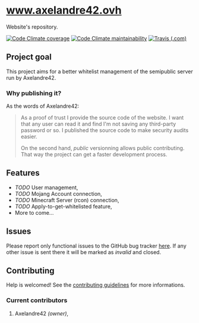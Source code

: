 # www.axelandre42.ovh

Website's repository.

[![Code Climate coverage](https://img.shields.io/codeclimate/coverage/Axelandre42/website?style=flat-square)](https://codeclimate.com/github/Axelandre42/website)
[![Code Climate maintainability](https://img.shields.io/codeclimate/maintainability/Axelandre42/website?style=flat-square)](https://codeclimate.com/github/Axelandre42/website)
[![Travis (.com)](https://img.shields.io/travis/com/Axelandre42/website?style=flat-square)](https://travis-ci.com/Axelandre42/website)

## Project goal

This project aims for a better whitelist management of the semipublic server run by Axelandre42.

### Why publishing it?

As the words of Axelandre42:

> As a proof of trust I provide the source code of the website.
> I want that any user can read it and find I'm not saving any third-party password or so.
> I published the source code to make security audits easier.
>
> On the second hand, _public_ versionning allows public contributing.
> That way the project can get a faster development process.

## Features

- _TODO_ User management,
- _TODO_ Mojang Account connection,
- _TODO_ Minecraft Server (rcon) connection,
- _TODO_ Apply-to-get-whitelisted feature,
- More to come...

## Issues

Please report only functional issues to the GitHub bug tracker [here](https://github.com/Axelandre42/website/issues).
If any other issue is sent there it will be marked as _invalid_ and closed.

## Contributing

Help is welcomed! See the [contributing guidelines](CONTRIBUTING.md) for more informations.

### Current contributors

1. Axelandre42 _(owner)_,
